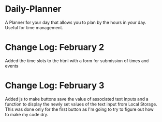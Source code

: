 # Daily-Planner

A Planner for your day that allows you to plan by the hours in your day. Useful for time management.

# Change Log: February 2
Added the time slots to the html with a form for submission of times and events

# Change Log: February 3
Added js to make buttons save the value of associated text inputs and a function to display the newly set values of the text input from Local Storage. This was done only for the first button as I'm going to try to figure out how to make my code dry.
